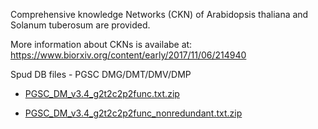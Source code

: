 Comprehensive knowledge Networks (CKN) of Arabidopsis thaliana and Solanum tuberosum are provided.

More information about CKNs is availabe at: https://www.biorxiv.org/content/early/2017/11/06/214940

Spud DB files - PGSC DMG/DMT/DMV/DMP

- [PGSC_DM_v3.4_g2t2c2p2func.txt.zip](http://solanaceae.plantbiology.msu.edu/data/PGSC_DM_v3.4_g2t2c2p2func.txt.zip)

- [PGSC_DM_v3.4_g2t2c2p2func_nonredundant.txt.zip](http://solanaceae.plantbiology.msu.edu/data/PGSC_DM_v3.4_g2t2c2p2func_nonredundant.txt.zip)
